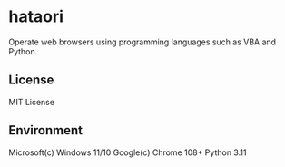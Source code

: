 # hataori
Operate web browsers using programming languages ​​such as VBA and Python.

## License
MIT License

## Environment
Microsoft(c) Windows 11/10
Google(c) Chrome 108+
Python 3.11
